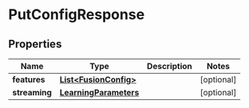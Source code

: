 # PutConfigResponse

## Properties
Name | Type | Description | Notes
------------ | ------------- | ------------- | -------------
**features** | [**List&lt;FusionConfig&gt;**](FusionConfig.md) |  |  [optional]
**streaming** | [**LearningParameters**](LearningParameters.md) |  |  [optional]
